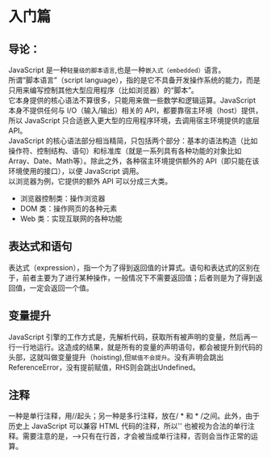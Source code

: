 # 入门篇
## 导论：  
JavaScript 是一种`轻量级的脚本语言`,也是一种`嵌入式（embedded）`语言。  
所谓“脚本语言”（script language），指的是它不具备开发操作系统的能力，而是只用来编写控制其他大型应用程序（比如浏览器）的“脚本”。  
它本身提供的核心语法不算很多，只能用来做一些数学和逻辑运算。JavaScript 本身不提供任何与 I/O（输入/输出）相关的 API，都要靠宿主环境（host）提供，所以 JavaScript 只合适嵌入更大型的应用程序环境，去调用宿主环境提供的底层 API。  
JavaScript 的核心语法部分相当精简，只包括两个部分：基本的语法构造（比如操作符、控制结构、语句）和标准库（就是一系列具有各种功能的对象比如Array、Date、Math等）。除此之外，各种宿主环境提供额外的 API（即只能在该环境使用的接口），以便 JavaScript 调用。  
以浏览器为例，它提供的额外 API 可以分成三大类。
* 浏览器控制类：操作浏览器
* DOM 类：操作网页的各种元素
* Web 类：实现互联网的各种功能
## 表达式和语句  
表达式（expression），指一个为了得到返回值的计算式。语句和表达式的区别在于，前者主要为了进行某种操作，一般情况下不需要返回值；后者则是为了得到返回值，一定会返回一个值。  
## 变量提升
JavaScript 引擎的工作方式是，先解析代码，获取所有被声明的变量，然后再一行一行地运行。这造成的结果，就是所有的变量的声明语句，都会被提升到代码的头部，这就叫做变量提升（hoisting),但`赋值不会提升`。没有声明会跳出ReferenceError，没有提前赋值，RHS则会跳出Undefined。
## 注释
一种是单行注释，用//起头；另一种是多行注释，放在/ * 和 * /之间。此外，由于历史上 JavaScript 可以兼容 HTML 代码的注释，所以'<!--' 和' -->' 也被视为合法的单行注释。需要注意的是，-->只有在行首，才会被当成单行注释，否则会当作正常的运算。
